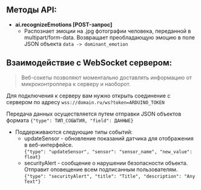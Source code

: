 ## Методы API:

- **ai.recognizeEmotions [POST-запрос]**
    - Распознает эмоции на .jpg фотографии человека, переданной в multipart/form-data. 
Возвращает преобладающую эмоцию в поле JSON объекта `data -> dominant_emotion`


## Взаимодействие с WebSocket сервером:
> Веб-сокеты позволяют моментально доставлять информацию от микроконтроллера к серверу и наоборот.

Для подключения к серверу вам нужно открыть соединение с сервером по адресу `wss://domain.ru/ws?token=ARDUINO_TOKEN`

Передача данных осуществляется путем отправки JSON объектов формата `{"type": ТИП_СОБЫТИЯ, "field": ДАННЫЕ}`

- Поддерживаются следующие типы событий:
    - updateSensor - обновление показаний датчика для отображения в веб-интерфейсе.  
`{"type": "updateSensor", "sensor": "sensor_name", "new_value": float}`
    - securityAlert - сообщение о нарушении безопасности объекта. Отправит оповещение всем подписанным пользователям.  
`{"type": "securityAlert", "title": "Title", "description": "Any Text"}`
